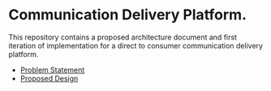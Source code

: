 # Communication Delivery Platform.

This repository contains a proposed architecture document and first iteration of implementation for a direct to consumer communication delivery platform.

- [Problem Statement](docs/problem-statement.md)
- [Proposed Design](docs/design.md)
